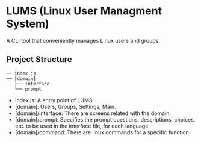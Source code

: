 # LUMS (Linux User Managment System)

A CLI tool that conveniently manages Linux users and groups.

## Project Structure

```plain
── index.js
── [domain]
   ├── interface
   └── prompt
```

- index.js: A entry point of LUMS.
- [domain]: Users, Groups, Settings, Main.
- [domain]/interface: There are screens related with the domain.
- [domain]/prompt: Specifies the prompt questions, descriptions, choices, etc. to be used in the interface file, for each language.
- [domain]/command: There are linux commands for a specific function.
